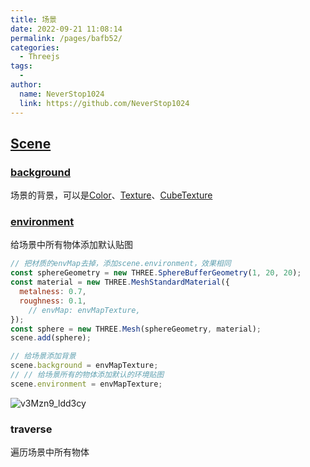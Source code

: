 ```yaml
---
title: 场景
date: 2022-09-21 11:08:14
permalink: /pages/bafb52/
categories:
  - Threejs
tags:
  - 
author: 
  name: NeverStop1024
  link: https://github.com/NeverStop1024
---
```

## [Scene](https://threejs.org/docs/index.html#api/zh/scenes/Scene)
### [background](https://threejs.org/docs/index.html#api/zh/scenes/Scene.background)
场景的背景，可以是[Color](https://threejs.org/docs/index.html#api/zh/math/Color)、[Texture](https://threejs.org/docs/index.html#api/zh/textures/Texture)、[CubeTexture](https://threejs.org/docs/index.html#api/zh/textures/CubeTexture)
### [environment](https://threejs.org/docs/index.html#api/zh/scenes/Scene.environment)
给场景中所有物体添加默认贴图
```javascript
// 把材质的envMap去掉，添加scene.environment，效果相同
const sphereGeometry = new THREE.SphereBufferGeometry(1, 20, 20);
const material = new THREE.MeshStandardMaterial({
  metalness: 0.7,
  roughness: 0.1,
    // envMap: envMapTexture,
});
const sphere = new THREE.Mesh(sphereGeometry, material);
scene.add(sphere);

// 给场景添加背景
scene.background = envMapTexture;
// // 给场景所有的物体添加默认的环境贴图
scene.environment = envMapTexture;
```
![v3Mzn9_ldd3cy](https://cdn.jsdelivr.net/gh/NeverStop1024/images-store@main/blog/v3Mzn9_ldd3cy.png)

### traverse
遍历场景中所有物体